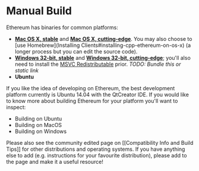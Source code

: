 # Manual Build

Ethereum has binaries for common platforms:
* **[Mac OS X, stable](http://build.ethdev.com/builds/OSX%20C%2B%2B%20master%20branch/AlethZero-OSX-latest.tar.bz2)** and **[Mac OS X, cutting-edge](http://build.ethdev.com/builds/OSX%20C%2B%2B%20develop%20branch/AlethZero-OSX-latest.tar.bz2)**. You may also choose to [use Homebrew](Installing Clients#installing-cpp-ethereum-on-os-x) (a longer process but you can edit the source code).
* **[Windows 32-bit, stable](http://build.ethdev.com/builds/Windows%20C%2B%2B%20master%20branch/AlethZero-Win32-latest.7z)** and **[Windows 32-bit, cutting-edge](http://build.ethdev.com/builds/Windows%20C%2B%2B%20develop%20branch/AlethZero-Win32-latest.7z)**; you'll also need to install the [MSVC Redistributable](http://www.microsoft.com/en-US/download/details.aspx?id=40784) prior. *TODO: Bundle this or static link*
*  **Ubuntu**



If you like the idea of developing on Ethereum, the best development platform currently is Ubuntu 14.04 with the QtCreator IDE. If you would like to know more about building Ethereum for your platform you'll want to inspect:

* Building on Ubuntu
* Building on MacOS
* Building on Windows

Please also see the community edited page on [[Compatibility Info and Build Tips]] for other distributions and operating systems. If you have anything else to add (e.g. instructions for your favourite distribution), please add to the page and make it a useful resource!